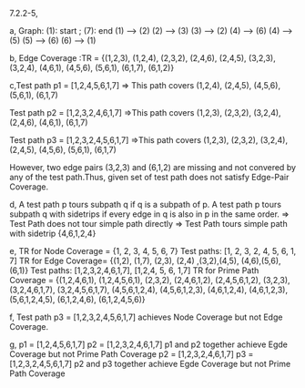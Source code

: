 7.2.2-5,

a, Graph: 
(1): start ; (7): end
(1) --> (2)
(2) --> (3)
(3) --> (2)
(4) --> (6)
(4) --> (5)
(5) --> (6)
(6) --> (1)

b, Edge Coverage :TR = {(1,2,3), (1,2,4), (2,3,2), (2,4,6), (2,4,5), (3,2,3), (3,2,4), (4,6,1), (4,5,6), (5,6,1), (6,1,7), (6,1,2)}

c,Test path p1 = [1,2,4,5,6,1,7]
=> This path covers (1,2,4), (2,4,5), (4,5,6), (5,6,1), (6,1,7)

Test path p2 = [1,2,3,2,4,6,1,7]
=>This path covers (1,2,3), (2,3,2), (3,2,4), (2,4,6), (4,6,1), (6,1,7)

Test path p3 = [1,2,3,2,4,5,6,1,7]
=>This path covers (1,2,3), (2,3,2), (3,2,4), (2,4,5), (4,5,6), (5,6,1), (6,1,7)

However, two edge pairs (3,2,3) and (6,1,2) are missing and not convered by any of the test path.Thus, given set of test path does not satisfy Edge-Pair Coverage.

d, A test path p tours subpath q if q is a subpath of p.
A test path p tours subpath q with sidetrips if every edge in q is also in p in the same order.
=> Test Path does not tour simple path directly
=> Test Path tours simple path with sidetrip {4,6,1,2,4}

e, TR for Node Coverage = {1, 2, 3, 4, 5, 6, 7}
Test paths: [1, 2, 3, 2, 4, 5, 6, 1, 7]
TR for Edge Coverage= {(1,2), (1,7), (2,3), (2,4) ,(3,2),(4,5), (4,6),(5,6),(6,1)}
Test paths: [1,2,3,2,4,6,1,7], [1,2,4, 5, 6, 1,7]
TR for Prime Path Coverage = {(1,2,4,6,1), (1,2,4,5,6,1), (2,3,2), (2,4,6,1,2), (2,4,5,6,1,2), (3,2,3), (3,2,4,6,1,7), (3,2,4,5,6,1,7), (4,5,6,1,2,4), (4,5,6,1,2,3), (4,6,1,2,4), (4,6,1,2,3), (5,6,1,2,4,5), (6,1,2,4,6), (6,1,2,4,5,6)}

f, Test path p3 = [1,2,3,2,4,5,6,1,7] achieves Node Coverage but not Edge Coverage.

g, p1 = [1,2,4,5,6,1,7]
p2 = [1,2,3,2,4,6,1,7]
p1 and p2 together achieve Egde Coverage but not Prime Path Coverage
p2 = [1,2,3,2,4,6,1,7]
p3 = [1,2,3,2,4,5,6,1,7]
p2 and p3 together achieve Egde Coverage but not Prime Path Coverage
